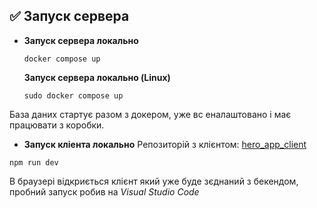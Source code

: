 ## ✅ Запуск сервера

-   **Запуск сервера локально**
    
    `docker compose up` 
    
    **Запуск сервера локально (Linux)**
    
    `sudo docker compose up` 

База даних стартує разом з докером, уже вс еналаштовано і має працювати з коробки.


- **Запуск кліента локально**
Репозиторій з клієнтом: [hero_app_client](https://github.com/vasylykiv/hero_app_client)

`npm run dev` 

В браузері відкриється  клієнт який уже буде зєднаний з бекендом, пробний запуск робив на *Visual Studio Code*
